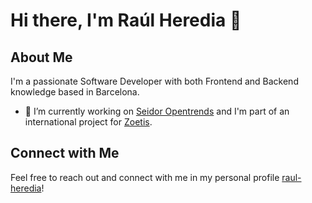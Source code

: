 # Hi there, I'm Raúl Heredia 👋

## About Me

I'm a passionate Software Developer with both Frontend and Backend knowledge based in Barcelona. 

- 🔭 I’m currently working on [Seidor Opentrends](https://www.opentrends.net/en) and I'm part of an international project for [Zoetis](https://github.com/ZoetisDenmark).

## Connect with Me
Feel free to reach out and connect with me in my personal profile [raul-heredia](https://github.com/raul-heredia)!


